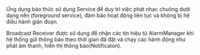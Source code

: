 Ứng dụng báo thức sử dụng Service để duy trì việc phát nhạc chuông dưới dạng nền (foreground service),
đảm bảo hoạt động liên tục và không bị hệ điều hành gián đoạn. 

Broadcast Receiver được sử dụng để nhận các tín hiệu từ AlarmManager
khi hệ thống gửi thông báo theo thời gian đã đặt và chạy các hành động như phát âm thanh, hiển thị thông báo(Notificaton).
